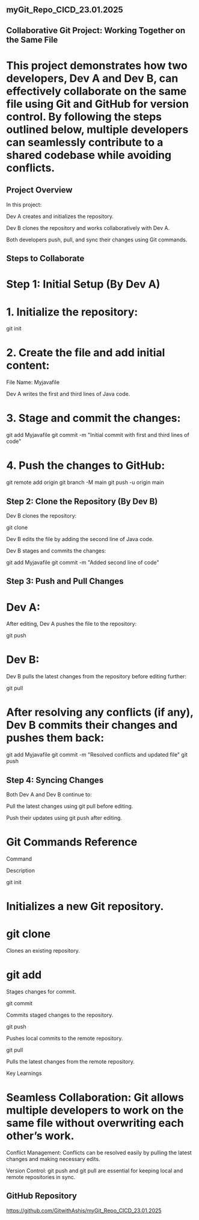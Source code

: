 ##  myGit_Repo_CICD_23.01.2025


## Collaborative Git Project: Working Together on the Same File

# This project demonstrates how two developers, Dev A and Dev B, can effectively collaborate on the same file using Git and GitHub for version control. By following the steps outlined below, multiple developers can seamlessly contribute to a shared codebase while avoiding conflicts.

## Project Overview

In this project:

Dev A creates and initializes the repository.

Dev B clones the repository and works collaboratively with Dev A.

Both developers push, pull, and sync their changes using Git commands.

## Steps to Collaborate

# Step 1: Initial Setup (By Dev A)

# 1. Initialize the repository:

git init

# 2. Create the file and add initial content:

File Name: Myjavafile

Dev A writes the first and third lines of Java code.

# 3. Stage and commit the changes:

git add Myjavafile
git commit -m "Initial commit with first and third lines of code"

# 4. Push the changes to GitHub:

git remote add origin <repository-url>
git branch -M main
git push -u origin main

## Step 2: Clone the Repository (By Dev B)

Dev B clones the repository:

git clone <repository-url>

Dev B edits the file by adding the second line of Java code.

Dev B stages and commits the changes:

git add Myjavafile
git commit -m "Added second line of code"

## Step 3: Push and Pull Changes

# Dev A:

 After editing, Dev A pushes the file to the repository:

git push

# Dev B:

Dev B pulls the latest changes from the repository before editing further:

git pull

# After resolving any conflicts (if any), Dev B commits their changes and pushes them back:

git add Myjavafile
git commit -m "Resolved conflicts and updated file"
git push

## Step 4: Syncing Changes

Both Dev A and Dev B continue to:

Pull the latest changes using git pull before editing.

Push their updates using git push after editing.

# Git Commands Reference

Command

Description

git init

# Initializes a new Git repository.

# git clone

Clones an existing repository.

# git add

Stages changes for commit.

git commit

Commits staged changes to the repository.

git push

Pushes local commits to the remote repository.

git pull

Pulls the latest changes from the remote repository.

Key Learnings

# Seamless Collaboration: Git allows multiple developers to work on the same file without overwriting each other’s work.

Conflict Management: Conflicts can be resolved easily by pulling the latest changes and making necessary edits.

Version Control: git push and git pull are essential for keeping local and remote repositories in sync.

## GitHub Repository

https://github.com/GitwithAshis/myGit_Repo_CICD_23.01.2025
